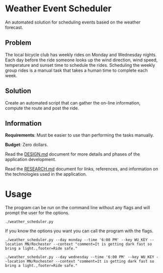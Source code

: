 # Weather Event Scheduler

An automated solution for scheduling events based on the weather forecast.

## Problem
The local bicycle club has weekly rides on Monday and Wednesday nights. Each
day before the ride someone looks up the wind direction, wind speed,
temperature and sunset time to schedule the rides. Scheduling the weekly group
rides is a manual task that takes a human time to complete each week.

## Solution
Create an automated script that can gather the on-line information,
compute the route and post the ride.

## Information

**Requirements**: Must be easier to use than performing the tasks manually.

**Budget**: Zero dollars.

Read the [DESIGN.md](DESIGN.md) document for more details and
phases of the application development.

Read the [RESEARCH.md](RESEARCH.md) document for links, references,
and information on the technologies used in the application.

# Usage

The program can be run on the command line without any flags and will prompt
the user for the options.

```
./weather_scheduler.py
```

If you know the options you want you can call the program with the flags.

```
./weather_scheduler.py --day monday --time '6:00 PM' --key WU_KEY --location MN/Rochester --context "comment=It is getting dark fast so bring a light.,footer=Ride safe."

./weather_scheduler.py --day wednesday --time '6:00 PM' --key WU_KEY --location MN/Rochester --context "comment=It is getting dark fast so bring a light.,footer=Ride safe."
```
